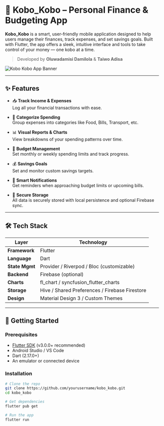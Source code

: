 # 💸 Kobo_Kobo – Personal Finance & Budgeting App

**Kobo_Kobo** is a smart, user-friendly mobile application designed to help users manage their finances, track expenses, and set savings goals. Built with Flutter, the app offers a sleek, intuitive interface and tools to take control of your money — one kobo at a time.

> Developed by **Oluwadamisi Damilola** & **Taiwo Adisa**

![Kobo Kobo App Banner](https://via.placeholder.com/800x400/1f2937/ffffff?text=Kobo_Kobo+App+Preview)

---

## ✨ Features

- 📥 **Track Income & Expenses**  
  Log all your financial transactions with ease.

- 💼 **Categorize Spending**  
  Group expenses into categories like Food, Bills, Transport, etc.

- 📊 **Visual Reports & Charts**  
  View breakdowns of your spending patterns over time.

- 🎯 **Budget Management**  
  Set monthly or weekly spending limits and track progress.

- 💰 **Savings Goals**  
  Set and monitor custom savings targets.

- 🔔 **Smart Notifications**  
  Get reminders when approaching budget limits or upcoming bills.

- 🔐 **Secure Storage**  
  All data is securely stored with local persistence and optional Firebase sync.

---

## 🛠️ Tech Stack

| Layer       | Technology     |
|-------------|----------------|
| **Framework** | Flutter        |
| **Language**  | Dart           |
| **State Mgmt**| Provider / Riverpod / Bloc (customizable) |
| **Backend**   | Firebase (optional) |
| **Charts**    | fl_chart / syncfusion_flutter_charts |
| **Storage**   | Hive / Shared Preferences / Firebase Firestore |
| **Design**    | Material Design 3 / Custom Themes |

---

## 🚀 Getting Started

### Prerequisites

- [Flutter SDK](https://docs.flutter.dev/get-started/install) (v3.0.0+ recommended)
- Android Studio / VS Code
- Dart (2.17.0+)
- An emulator or connected device

### Installation

```bash
# Clone the repo
git clone https://github.com/yourusername/kobo_kobo.git
cd kobo_kobo

# Get dependencies
flutter pub get

# Run the app
flutter run
